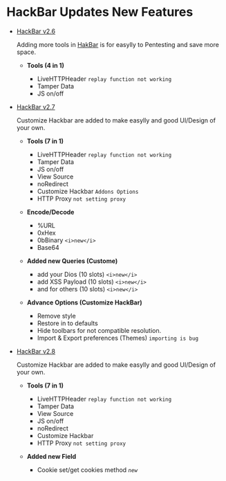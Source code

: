 # HackBar Updates New Features

- [HackBar v2.6](https://youtu.be/8mkfybBaS9A)
  <p>Adding more tools in <a href="">HakBar</a> is for easylly to Pentesting and save more space.</p>
  
    - <b>Tools (4 in 1)</b>
    
      - LiveHTTPHeader `replay function not working` 
      - Tamper Data
      - JS on/off
    
- [HackBar v2.7](https://youtu.be/rMqOSfYqGgk)
  <p>Customize Hackbar are added to make easylly and good UI/Design of your own.</p>
  
    - <b>Tools (7 in 1)</b>
    
      - LiveHTTPHeader `replay function not working` 
      - Tamper Data
      - JS on/off
      - View Source
      - noRedirect
      - Customize Hackbar `Addons Options`
      - HTTP Proxy `not setting proxy`

    - <b>Encode/Decode</b>
      - %URL
      - 0xHex
      - 0bBinary `<i>new</i>`
      - Base64 
    
    - <b>Added new Queries (Custome)</b>
      - add your Dios (10 slots)  `<i>new</i>`
      - add XSS Payload (10 slots)  `<i>new</i>`
      - and for others (10 slots) `<i>new</i>`

    - <b>Advance Options (Customize HackBar)</b>
      - Remove style
      - Restore in to defaults
      - Hide toolbars for not compatible resolution.
      - Import & Export preferences (Themes) `importing is bug`

- [HackBar v2.8](https://youtu.be/rMqOSfYqGgk)
  <p>Customize Hackbar are added to make easylly and good UI/Design of your own.</p>
  
    - <b>Tools (7 in 1)</b>
      - LiveHTTPHeader `replay function not working` 
      - Tamper Data
      - View Source
      - JS on/off
      - noRedirect
      - Customize Hackbar
      - HTTP Proxy `not setting proxy`
     
    - <b>Added new Field</b>
      - Cookie set/get cookies method <i>`new`</i>
